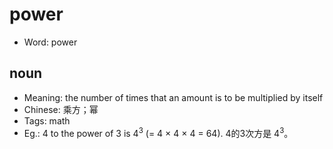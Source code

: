 # power

- Word: power

## noun

- Meaning: the number of times that an amount is to be multiplied by itself
- Chinese: 乘方；幂
- Tags: math
- Eg.: 4 to the power of 3 is 4<sup>3</sup> (= 4 × 4 × 4 = 64). 4的3次方是 4<sup>3</sup>。

